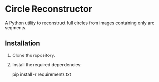 # Circle Reconstructor

A Python utility to reconstruct full circles from images containing only arc segments.

## Installation

1. Clone the repository.

2. Install the required dependencies:

   pip install -r requirements.txt